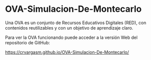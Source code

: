 # OVA-Simulacion-De-Montecarlo

Una OVA es un conjunto de Recursos Educativos Digitales (RED), con contenidos reutilizables y con un objetivo de aprendizaje claro.

Para ver la OVA funcionando puede acceder a la versión Web del repositorio de GitHub:

https://crvargasm.github.io/OVA-Simulacion-De-Montecarlo/
